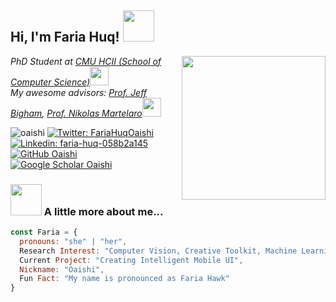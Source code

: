 <h2> Hi, I'm Faria Huq! <img src="https://media.giphy.com/media/mGcNjsfWAjY5AEZNw6/giphy.gif" width="50"></h2>
<img align='right' src="https://media.giphy.com/media/ieyl9zmCjO4b4t6qoY/giphy.gif" width="230">
<p><em>PhD Student at <a href="https://www.hcii.cmu.edu/">CMU HCII (School of Computer Science)</a><img src="https://media.giphy.com/media/fYSnHlufseco8Fh93Z/giphy.gif" width="30">
  </br>
  My awesome advisors: <a href="https://www.thoughtworks.com">Prof. Jeff Bigham</a>, <a href="">Prof. Nikolas Martelaro</a><img src="https://media.giphy.com/media/WUlplcMpOCEmTGBtBW/giphy.gif" width="30"> 
</em></p>

<img src="https://komarev.com/ghpvc/?username=oaishi" alt="oaishi" /> [![Twitter: FariaHuqOaishi](https://img.shields.io/twitter/follow/FariaHuqOaishi?style=social)](https://twitter.com/FariaHuqOaishi)
[![Linkedin: faria-huq-058b2a145](https://img.shields.io/badge/-Faria-grey?style=flat&logo=Linkedin&logoColor=white&link=https://www.linkedin.com/in/faria-huq-058b2a145/)](https://www.linkedin.com/in/faria-huq-058b2a145/)
[![GitHub Oaishi](https://img.shields.io/github/followers/oaishi?label=follow&style=social)](https://github.com/Oaishi)
[![Google Scholar Oaishi](https://img.shields.io/badge/-GoogleScholar-grey?style=flat&logo=googlescholar&logoColor=white&link=https://scholar.google.com/citations?user=u-HabqEAAAAJ&hl=en)](https://scholar.google.com/citations?user=u-HabqEAAAAJ&hl=en/)

### <img src="https://media.giphy.com/media/VgCDAzcKvsR6OM0uWg/giphy.gif" width="50"> A little more about me...  

```javascript
const Faria = {
  pronouns: "she" | "her",
  Research Interest: "Computer Vision, Creative Toolkit, Machine Learning",
  Current Project: "Creating Intelligent Mobile UI",
  Nickname: "Oaishi",
  Fun Fact: "My name is pronounced as Faria Hawk"
}
```
